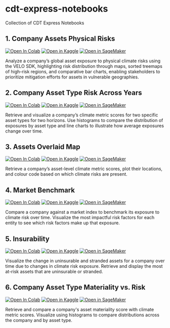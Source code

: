 # cdt-express-notebooks

Collection of CDT Express Notebooks

## 1. **Company Assets Physical Risks**
[![Open In Colab](https://colab.research.google.com/assets/colab-badge.svg)](https://colab.research.google.com/github/RiskThinking/cdt-express-notebooks/blob/main/1.company-assets-physical-risks.ipynb)
[![Open in Kaggle](https://kaggle.com/static/images/open-in-kaggle.svg)](https://kaggle.com/kernels/welcome?src=https://github.com/RiskThinking/cdt-express-notebooks/blob/main/1.company-assets-physical-risks.ipynb)
[![Open in SageMaker](https://img.shields.io/badge/Open%20in-SageMaker-orange)](https://studiolab.sagemaker.aws/import/github/RiskThinking/cdt-express-notebooks/blob/main/1.company-assets-physical-risks.ipynb)

Analyze a company’s global asset exposure to physical climate risks using the VELO SDK, highlighting risk distribution through maps, sorted treemaps of high-risk regions, and comparative bar charts, enabling stakeholders to prioritize mitigation efforts for assets in vulnerable geographies.

## 2. **Company Asset Type Risk Across Years**
[![Open In Colab](https://colab.research.google.com/assets/colab-badge.svg)](https://colab.research.google.com/github/RiskThinking/cdt-express-notebooks/blob/main/2.company-asset-type-risk-across-years.ipynb)
[![Open in Kaggle](https://kaggle.com/static/images/open-in-kaggle.svg)](https://kaggle.com/kernels/welcome?src=https://github.com/RiskThinking/cdt-express-notebooks/blob/main/2.company-asset-type-risk-across-years.ipynb)
[![Open in SageMaker](https://img.shields.io/badge/Open%20in-SageMaker-orange)](https://studiolab.sagemaker.aws/import/github/RiskThinking/cdt-express-notebooks/blob/main/2.company-asset-type-risk-across-years.ipynb)

Retrieve and visualize a company’s climate metric scores for two specific asset types for two horizons. Use histograms to compare the distribution of exposures by asset type and line charts to illustrate how average exposures change over time.

## 3. **Assets Overlaid Map**
[![Open In Colab](https://colab.research.google.com/assets/colab-badge.svg)](https://colab.research.google.com/github/RiskThinking/cdt-express-notebooks/blob/main/3.assets-overlaid-map.ipynb)
[![Open in Kaggle](https://kaggle.com/static/images/open-in-kaggle.svg)](https://kaggle.com/kernels/welcome?src=https://github.com/RiskThinking/cdt-express-notebooks/blob/main/3.assets-overlaid-map.ipynb)
[![Open in SageMaker](https://img.shields.io/badge/Open%20in-SageMaker-orange)](https://studiolab.sagemaker.aws/import/github/RiskThinking/cdt-express-notebooks/blob/main/3.assets-overlaid-map.ipynb)

Retrieve a company’s asset-level climate metric scores, plot their locations, and colour code based on which climate risks are present.

## 4. **Market Benchmark**
[![Open In Colab](https://colab.research.google.com/assets/colab-badge.svg)](https://colab.research.google.com/github/RiskThinking/cdt-express-notebooks/blob/main/4.market-benchmark.ipynb)
[![Open in Kaggle](https://kaggle.com/static/images/open-in-kaggle.svg)](https://kaggle.com/kernels/welcome?src=https://github.com/RiskThinking/cdt-express-notebooks/blob/main/4.market-benchmark.ipynb)
[![Open in SageMaker](https://img.shields.io/badge/Open%20in-SageMaker-orange)](https://studiolab.sagemaker.aws/import/github/RiskThinking/cdt-express-notebooks/blob/main/4.market-benchmark.ipynb)

Compare a company against a market index to benchmark its exposure to climate risk over time. Visualize the most impactful risk factors for each entity to see which risk factors make up that exposure.

## 5. **Insurability**
[![Open In Colab](https://colab.research.google.com/assets/colab-badge.svg)](https://colab.research.google.com/github/RiskThinking/cdt-express-notebooks/blob/main/5.insurability.ipynb)
[![Open in Kaggle](https://kaggle.com/static/images/open-in-kaggle.svg)](https://kaggle.com/kernels/welcome?src=https://github.com/RiskThinking/cdt-express-notebooks/blob/main/5.insurability.ipynb)
[![Open in SageMaker](https://img.shields.io/badge/Open%20in-SageMaker-orange)](https://studiolab.sagemaker.aws/import/github/RiskThinking/cdt-express-notebooks/blob/main/5.insurability.ipynb)

Visualize the change in uninsurable and stranded assets for a company over time due to changes in climate risk exposure. Retrieve and display the most at-risk assets that are uninsurable or stranded.

## 6. **Company Asset Type Materiality vs. Risk** 
[![Open In Colab](https://colab.research.google.com/assets/colab-badge.svg)](https://colab.research.google.com/github.com/RiskThinking/cdt-express-notebooks/blob/main/6.company-asset-materiality-risk.ipynb)
[![Open in Kaggle](https://kaggle.com/static/images/open-in-kaggle.svg)](https://kaggle.com/kernels/welcome?src=https://github.com/RiskThinking/cdt-express-notebooks/blob/main/6.company-asset-materiality-risk.ipynb)
[![Open in SageMaker](https://img.shields.io/badge/Open%20in-SageMaker-orange)](https://studiolab.sagemaker.aws/import/github.com/RiskThinking/cdt-express-notebooks/blob/main/6.company-asset-materiality-risk.ipynb)

Retrieve and compare a company's asset materiality score with climate metric scores. Visualize using histograms to compare distributions across the company and by asset type.